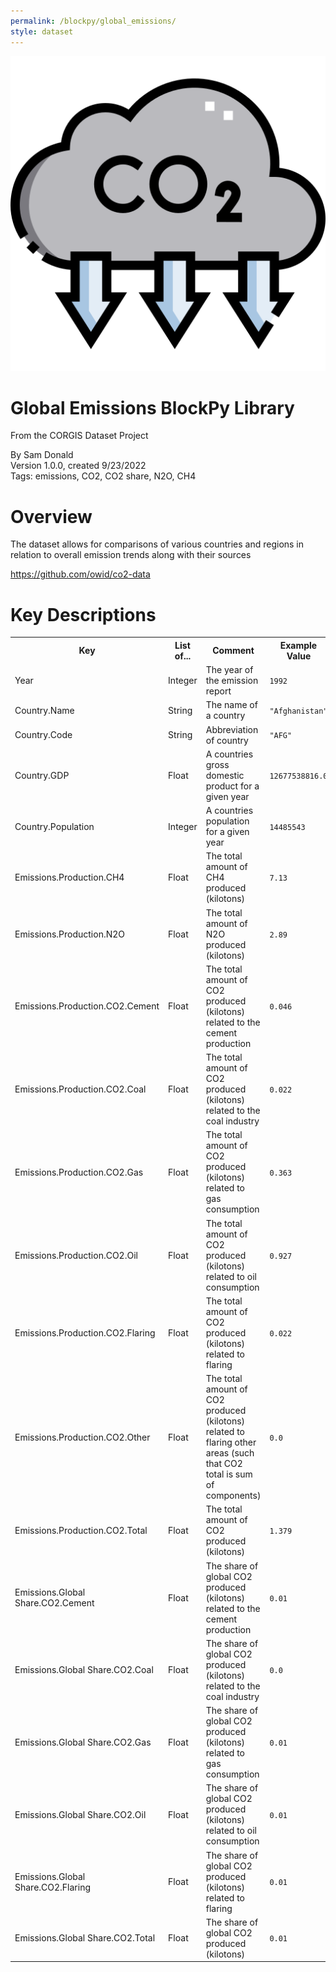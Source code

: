 ```yaml
---
permalink: /blockpy/global_emissions/
style: dataset
---
```


<img class="img-thumbnail float-right"
     src="/images/datasets/global-emissions-icon.png"
     alt="global emissions icon"
     role="presentation">

# Global Emissions BlockPy Library

<p class='lead'>From the CORGIS Dataset Project</p>

<span class='text-muted'>By Sam Donald</span><br>
<span class='text-muted'>Version 1.0.0, created 9/23/2022</span><br>
<span class='text-muted'>Tags: emissions, CO2, CO2 share, N2O, CH4</span>

# Overview

The dataset allows for comparisons of various countries and regions in relation to overall emission trends along with their sources


<https://github.com/owid/co2-data>




# Key Descriptions
    
<table class='table table-condensed table-striped table-bordered table-hover'>
<tr>
    <th class=''>Key</th>
    <th class=''>List of...</th>
    <th class=''>Comment</th>
    <th class=''>Example Value</th>
</tr>

<tr>
    <td>Year</td>
    <td>Integer</td> 
    <td>The year of the emission report</td>
    <td><code>1992</code></td>
</tr>

<tr>
    <td>Country.Name</td>
    <td>String</td> 
    <td>The name of a country</td>
    <td><code>"Afghanistan"</code></td>
</tr>

<tr>
    <td>Country.Code</td>
    <td>String</td> 
    <td>Abbreviation of country</td>
    <td><code>"AFG"</code></td>
</tr>

<tr>
    <td>Country.GDP</td>
    <td>Float</td> 
    <td>A countries gross domestic product for a given year</td>
    <td><code>12677538816.0</code></td>
</tr>

<tr>
    <td>Country.Population</td>
    <td>Integer</td> 
    <td>A countries population for a given year</td>
    <td><code>14485543</code></td>
</tr>

<tr>
    <td>Emissions.Production.CH4</td>
    <td>Float</td> 
    <td>The total amount of CH4 produced (kilotons) </td>
    <td><code>7.13</code></td>
</tr>

<tr>
    <td>Emissions.Production.N2O</td>
    <td>Float</td> 
    <td>The total amount of N2O produced (kilotons) </td>
    <td><code>2.89</code></td>
</tr>

<tr>
    <td>Emissions.Production.CO2.Cement</td>
    <td>Float</td> 
    <td>The total amount of CO2 produced (kilotons) related to the cement production</td>
    <td><code>0.046</code></td>
</tr>

<tr>
    <td>Emissions.Production.CO2.Coal</td>
    <td>Float</td> 
    <td>The total amount of CO2 produced (kilotons) related to the coal industry</td>
    <td><code>0.022</code></td>
</tr>

<tr>
    <td>Emissions.Production.CO2.Gas</td>
    <td>Float</td> 
    <td>The total amount of CO2 produced (kilotons) related to gas consumption</td>
    <td><code>0.363</code></td>
</tr>

<tr>
    <td>Emissions.Production.CO2.Oil</td>
    <td>Float</td> 
    <td>The total amount of CO2 produced (kilotons) related to oil consumption</td>
    <td><code>0.927</code></td>
</tr>

<tr>
    <td>Emissions.Production.CO2.Flaring</td>
    <td>Float</td> 
    <td>The total amount of CO2 produced (kilotons) related to flaring</td>
    <td><code>0.022</code></td>
</tr>

<tr>
    <td>Emissions.Production.CO2.Other</td>
    <td>Float</td> 
    <td>The total amount of CO2 produced (kilotons) related to flaring other areas (such that CO2 total is sum of components)</td>
    <td><code>0.0</code></td>
</tr>

<tr>
    <td>Emissions.Production.CO2.Total</td>
    <td>Float</td> 
    <td>The total amount of CO2 produced (kilotons) </td>
    <td><code>1.379</code></td>
</tr>

<tr>
    <td>Emissions.Global Share.CO2.Cement</td>
    <td>Float</td> 
    <td>The share of global CO2 produced (kilotons) related to the cement production</td>
    <td><code>0.01</code></td>
</tr>

<tr>
    <td>Emissions.Global Share.CO2.Coal</td>
    <td>Float</td> 
    <td>The share of global CO2 produced (kilotons) related to the coal industry</td>
    <td><code>0.0</code></td>
</tr>

<tr>
    <td>Emissions.Global Share.CO2.Gas</td>
    <td>Float</td> 
    <td>The share of global CO2 produced (kilotons) related to gas consumption</td>
    <td><code>0.01</code></td>
</tr>

<tr>
    <td>Emissions.Global Share.CO2.Oil</td>
    <td>Float</td> 
    <td>The share of global CO2 produced (kilotons) related to oil consumption</td>
    <td><code>0.01</code></td>
</tr>

<tr>
    <td>Emissions.Global Share.CO2.Flaring</td>
    <td>Float</td> 
    <td>The share of global CO2 produced (kilotons) related to flaring</td>
    <td><code>0.01</code></td>
</tr>

<tr>
    <td>Emissions.Global Share.CO2.Total</td>
    <td>Float</td> 
    <td>The share of global CO2 produced (kilotons) </td>
    <td><code>0.01</code></td>
</tr>

</table>